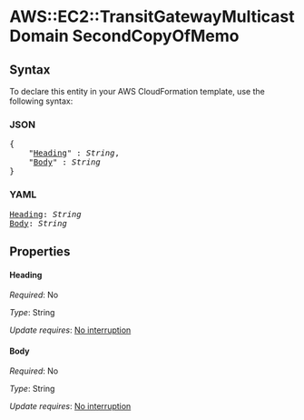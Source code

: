 # AWS::EC2::TransitGatewayMulticastDomain SecondCopyOfMemo

## Syntax

To declare this entity in your AWS CloudFormation template, use the following syntax:

### JSON

<pre>
{
    "<a href="#heading" title="Heading">Heading</a>" : <i>String</i>,
    "<a href="#body" title="Body">Body</a>" : <i>String</i>
}
</pre>

### YAML

<pre>
<a href="#heading" title="Heading">Heading</a>: <i>String</i>
<a href="#body" title="Body">Body</a>: <i>String</i>
</pre>

## Properties

#### Heading

_Required_: No

_Type_: String

_Update requires_: [No interruption](https://docs.aws.amazon.com/AWSCloudFormation/latest/UserGuide/using-cfn-updating-stacks-update-behaviors.html#update-no-interrupt)

#### Body

_Required_: No

_Type_: String

_Update requires_: [No interruption](https://docs.aws.amazon.com/AWSCloudFormation/latest/UserGuide/using-cfn-updating-stacks-update-behaviors.html#update-no-interrupt)

